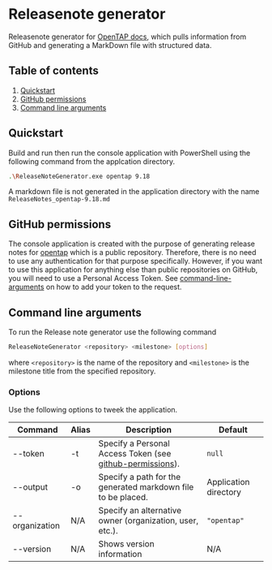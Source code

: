 # Releasenote generator
 Releasenote generator for [OpenTAP docs](https://doc.opentap.io/), which pulls information from GitHub and generating a MarkDown file with structured data. 

## Table of contents

1. [Quickstart](#quickstart)
2. [GitHub permissions](#github-permissions)
3. [Command line arguments](#command-line-arguments)

## Quickstart

Build and run then run the console application with PowerShell using the following command from the applcation directory. 

``` sh
.\ReleaseNoteGenerator.exe opentap 9.18
```

A markdown file is not generated in the application directory with the name `ReleaseNotes_opentap-9.18.md`


## GitHub permissions 

The console application is created with the purpose of generating release notes for [opentap](https://github.com/opentap/opentap) which is a public repository. Therefore, there is no need to use any authentication for that purpose specifically. However, if you want to use this application for anything else than public repositories on GitHub, you will need to use a Personal Access Token. See [command-line-arguments](#command-line-arguments) on how to add your token to the request. 


## Command line arguments 

To run the Release note generator use the following command

``` sh
ReleaseNoteGenerator <repository> <milestone> [options]
```

where `<repository>` is the name of the repository and `<milestone>` is the milestone title from the specified repository. 

### Options 

Use the following options to tweek the application. 

| Command           | Alias | Description                                                   | Default              | 
|-------------------|-------|-------------------------------------------------------------- |----------------------|
|  --token          | -t    | Specify a Personal Access Token (see [github-permissions](#github-permissions)).   | `null`               | 
|  --output         | -o    | Specify a path for the generated markdown file to be placed.  | Application directory|
|  --organization   | N/A   | Specify an alternative owner (organization, user, etc.).      | `"opentap"`          |
|  --version        | N/A   | Shows version information                                     | N/A                  |



